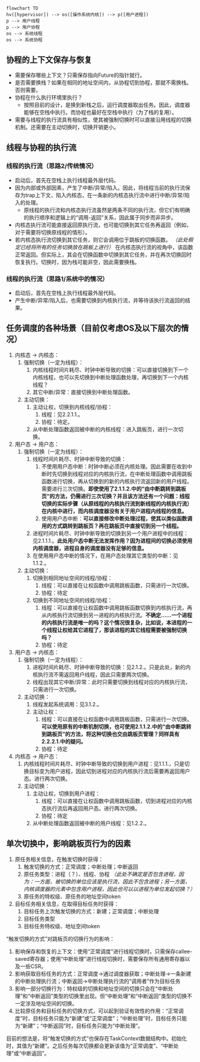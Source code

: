 #

``` Mermaid
flowchart TD
hv([hypervisor]) --> os([操作系统内核]) --> p([用户进程])
p --> 用户线程
p --> 用户协程
os --> 系统线程
os --> 系统协程
```

## 协程的上下文保存与恢复

- 需要保存哪些上下文？只需保存指向Future的指针就行。
- 是否需要换栈？如果在相同的地址空间内，从协程切到协程，那就不需换栈。否则需要。
- 协程在什么执行环境里执行？
  - 按照目前的设计，是换到新栈之后，运行调度器取出任务。因此，调度器能够在空栈中执行。而协程也最好在空栈中执行（为了栈的复用）。
- 需要与线程的执行流具有相似性，使其被强制切换时可以直接沿用线程的切换机制。还需要在主动切换时，切换开销更小。

## 线程与协程的执行流

### 线程的执行流（思路2/传统情况）

- 启动后，首先在空栈上执行线程最外层代码。
- 因为内部或外部因素，产生了中断/异常/陷入。因此，将线程当前的执行流保存为trap上下文，陷入内核态，在一条新的内核态执行流中进行中断/异常/陷入的处理。
  - 原线程的执行流和内核态执行流虽然是两条不同的执行流，但它们有明确的执行顺序和逻辑上的“调用-返回”关系，因此属于同步而非异步。
- 内核态执行流可能直接返回原执行流，也可能切换到其它任务再返回（例如，对于需要将切换原线程的情形）。
- 若内核态执行流切换到其它任务，则它会调用位于跳板的切换函数。 *（此处假定已经将所有的任务切换放在跳板上进行）* 在内核态执行流的视角中，该函数正常返回。但实际上，其会在切换函数中切换到其它任务，并在再次切换回时恢复执行。切换时，因为栈可能非空，因此需要换栈。

### 线程的执行流（思路1/系统中的情况）

- 启动后，首先在空栈上执行线程最外层代码。
- 产生中断/异常/陷入后，也需要切换到内核执行流，并等待该执行流返回的结果。

## 任务调度的各种场景（目前仅考虑OS及以下层次的情况）

1. 内核态 -> 内核态：
   1. 强制切换（一定为线程）：
      1. 内核线程时间片耗尽、时钟中断导致的切换：可以直接切换到下一个内核线程，也可以先切换到中断处理函数处理，再切换到下一个内核线程？
      2. 其它中断/异常：直接切换到中断处理函数。
   2. 主动切换：
      1. 主动让权，切换到内核线程/协程：
         1. 线程：见2.2.1.1.。
         2. 协程：待定。
      2. 从中断处理函数返回被中断的内核线程：进入跳板页，进行一次切换。
2. 用户态 -> 用户态：
   1. 强制切换（一定为线程）：
      1. 线程时间片耗尽、时钟中断导致的切换：
         1. 不使用用户态中断：时钟中断必须在内核处理。因此需要在收到中断时先切换到线程对应的内核执行流，在中断处理函数中调用跳板函数进行切换，再从切换到的新的内核执行流返回新的用户线程。需要进行三次切换。**即使使用了2.1.1.2.中的“由中断跳转到跳板页”的方法，仍需进行三次切换？并且该方法还有一个问题：线程切换的实际步骤（从原线程的内核执行流到新线程的内核执行流）在内核中进行，而内核调度器没有关于用户进程内线程的信息。**
         2. 使用用户态中断：**可以直接修改中断处理过程，使其以类似函数调用的方式跳转到跳板页？再在跳板页中直接切到另一个线程。**
      2. 进程时间片耗尽、时钟中断导致的切换到另一个用户进程中的线程：见2.1.1.1.。**此处用户态中断无法发挥作用？因为进程间的切换必须使用内核调度器，进程自身的调度器没有足够的信息。**
      3. 在使用用户态中断的情况下，在用户态处理其它类型的中断：见1.1.2.。
   2. 主动切换：
      1. 切换到相同地址空间的线程/协程：
         1. 线程：可以直接在让权函数中调用跳板函数，只需进行一次切换。
         2. 协程：待定
      2. 切换到不同地址空间的线程/协程：
         1. 线程：可以直接在让权函数中调用跳板函数切换到内核执行流，再从内核执行流切换到另一进程的内核执行流。**不确定……一个进程的内核执行流是唯一的吗？这个情况很复杂，比如说，本进程的一个线程让权给其它进程了，那该进程的其它线程需要被强制切换吗？**
         2. 协程：待定
3. 用户态 -> 内核态：
   1. 强制切换（一定为线程）：
      1. 进程时间片耗尽、时钟中断导致的切换：见2.1.2.。只是此处，新的内核执行流不需返回用户线程，因此只需要两次切换。
      2. 线程出现其它中断/异常：此时只需要切换到线程对应的内核执行流，只需进行一次切换。
   2. 主动切换：
      1. 线程发起系统调用：见3.1.2.。
      2. 主动让权：
         1. 线程：可以直接在让权函数中调用跳板函数，只需进行一次切换。**可以使用原有的中断机制切换，也可使用2.1.1.2.中的“由中断跳转到跳板页”的方法，将这种切换也交由跳板页管理？同样具有2.2.2.1.中的疑问。**
         2. 协程：待定
4. 内核态 -> 用户态：
   1. 内核线程时间片耗尽、时钟中断导致的切换到用户进程：见1.1.1.，只是切换目标变为用户进程，因此切到进程对应的内核执行流后需要再返回用户态。进行两次切换。
   2. 主动切换：
      1. 主动让权，切换到用户进程：
         1. 线程：可以直接在让权函数中调用跳板函数，切到进程对应的内核态执行流后再返回用户态。进行两次切换。
         2. 协程：待定
      2. 从中断处理函数返回被中断的用户线程：见1.2.2.。

## 单次切换中，影响跳板页行为的因素

1. 原任务相关信息，在触发切换时获得：
   1. 触发切换的方式：正常调度；中断处理；中断返回 
   2. 原任务类型：进程（？）、线程、协程 *（此处不确定是否包含进程，因为：一方面，被切换的单位应该是执行流，因此不包含进程；另一方面，内核调度器的元素中包含用户进程，因此也可以以进程为单位发起切换？）*
   3. 原任务的特权级、原任务的地址空间token
2. 目标任务相关信息，在取得目标任务时获得：
   1. 目标任务上次触发切换的方式：新建；正常调度；中断处理
   2. 目标任务类型
   3. 目标任务特权级、地址空间token

“触发切换的方式”对跳板页的切换行为的影响：

1. 影响保存和恢复的上下文：使用“正常调度”进行线程切换时，只需保存callee-saved寄存器；使用“中断处理”进行线程切换时，需要保存所有通用寄存器以及一些CSR。
2. 影响获取目标任务的方式：正常调度->通过调度器获取；中断处理->一条新建的中断处理执行流；中断返回->中断处理执行流的“调用者”作为目标任务
3. 影响一部分切换行为：特权级的切换和地址空间的切换只会在“中断处理”和“中断返回”类型的切换里出现。但“中断处理”和“中断返回”类型的切换不一定涉及地址空间的切换。
4. 比较原任务和目标任务的切换方式，可以起到验证有效性的作用：“正常调度”时，目标任务只能为“新建”或“正常调度”；“中断处理”时，目标任务只能为“新建”；“中断返回”时，目标任务只能为“中断处理”。

目前的想法是，将“触发切换的方式”也保存在TaskContext数据结构中。初始化时，其值为“新建”。之后任务每次切换都会更新该值为“正常调度”、“中断处理”或“中断返回”。
